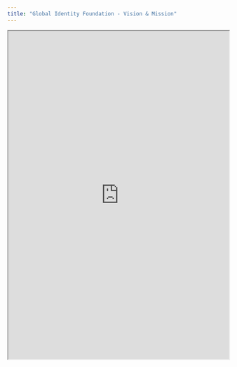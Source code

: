 ```yaml
---
title: "Global Identity Foundation - Vision & Mission"
---
```



<iframe height="750" width="100%" src="https://ewelton.github.io/ktest/wiki.html#Global%20Identity%20Foundation%20-%20Vision%20&%20Mission"></iframe>
